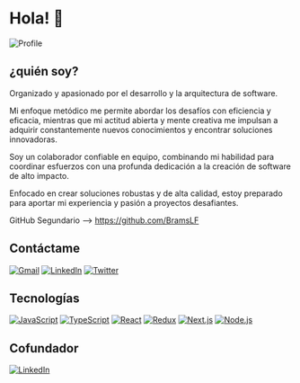 # Hola! 👋
![Profile](https://media.licdn.com/dms/image/D4E16AQEDRwSYI07r1Q/profile-displaybackgroundimage-shrink_350_1400/0/1722000853691?e=1727308800&v=beta&t=Lx454dG38wQp4Azc-xkOPnM7piR2uhUAtl3L7iJpG_Q)

## **¿quién soy?**

Organizado y apasionado por el desarrollo y la arquitectura de software.

Mi enfoque metódico me permite abordar los desafíos con eficiencia y eficacia, mientras que mi actitud abierta y mente creativa me impulsan a adquirir constantemente nuevos conocimientos y encontrar soluciones innovadoras.

Soy un colaborador confiable en equipo, combinando mi habilidad para coordinar esfuerzos con una profunda dedicación a la creación de software de alto impacto.

Enfocado en crear soluciones robustas y de alta calidad, estoy preparado para aportar mi experiencia y pasión a proyectos desafiantes.

GitHub Segundario --> https://github.com/BramsLF

## **Contáctame**

[![Gmail](https://img.shields.io/badge/Gmail-breim.dev@gmail.com-EA4335?style=for-the-badge&logo=gmail&logoColor=white&labelColor=101010)](mailto:brymsx@gmail.com)
[![LinkedIn](https://img.shields.io/badge/LinkedIn-Brayan_Mercado-0077B5?style=for-the-badge&logo=linkedin&logoColor=white&labelColor=101010)](https://www.linkedin.com/in/brayan-mercado-sanmartin/)
[![Twitter](https://img.shields.io/badge/Twitter-@BreimDev-1DA1F2?style=for-the-badge&logo=twitter&logoColor=white&labelColor=101010)](https://twitter.com/BreimDev)

## **Tecnologías**

[![JavaScript](https://img.shields.io/badge/JavaScript-F7DF1E?style=for-the-badge&logo=javascript&logoColor=white&labelColor=101010)]()
[![TypeScript](https://img.shields.io/badge/TypeScript-3178C6?style=for-the-badge&logo=typescript&logoColor=white&labelColor=101010)]()
[![React](https://img.shields.io/badge/React-61DAFB?style=for-the-badge&logo=react&logoColor=white&labelColor=101010)]()
[![Redux](https://img.shields.io/badge/Redux-764ABC?style=for-the-badge&logo=redux&logoColor=white&labelColor=101010)]()
[![Next.js](https://img.shields.io/badge/Next.js-000000?style=for-the-badge&logo=nextdotjs&logoColor=white&labelColor=101010)]()
[![Node.js](https://img.shields.io/badge/Node.js-339933?style=for-the-badge&logo=nodedotjs&logoColor=white&labelColor=101010)]()

## **Cofundador**
[![LinkedIn](https://img.shields.io/badge/Alaska_Tech-0077B5?style=for-the-badge&logo=linkedin&logoColor=white&labelColor=101010)](https://www.linkedin.com/company/alaskatech/)
